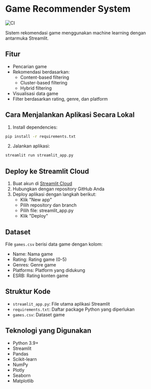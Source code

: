 # Game Recommender System
![CI](https://github.com/matchateens/game-recommender-system/actions/workflows/django.yml/badge.svg?branch=master)

Sistem rekomendasi game menggunakan machine learning dengan antarmuka Streamlit.

## Fitur

- Pencarian game
- Rekomendasi berdasarkan:
  - Content-based filtering
  - Cluster-based filtering
  - Hybrid filtering
- Visualisasi data game
- Filter berdasarkan rating, genre, dan platform

## Cara Menjalankan Aplikasi Secara Lokal

1. Install dependencies:
```bash
pip install -r requirements.txt
```

2. Jalankan aplikasi:
```bash
streamlit run streamlit_app.py
```

## Deploy ke Streamlit Cloud

1. Buat akun di [Streamlit Cloud](https://streamlit.io/cloud)
2. Hubungkan dengan repository GitHub Anda
3. Deploy aplikasi dengan langkah berikut:
   - Klik "New app"
   - Pilih repository dan branch
   - Pilih file: streamlit_app.py
   - Klik "Deploy"

## Dataset

File `games.csv` berisi data game dengan kolom:
- Name: Nama game
- Rating: Rating game (0-5)
- Genres: Genre game
- Platforms: Platform yang didukung
- ESRB: Rating konten game

## Struktur Kode

- `streamlit_app.py`: File utama aplikasi Streamlit
- `requirements.txt`: Daftar package Python yang diperlukan
- `games.csv`: Dataset game

## Teknologi yang Digunakan

- Python 3.9+
- Streamlit
- Pandas
- Scikit-learn
- NumPy
- Plotly
- Seaborn
- Matplotlib
